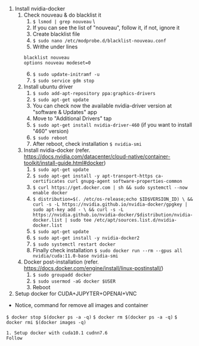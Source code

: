 1. Install nvidia-docker
	1. Check nouveau & do blacklist it
		1. `$ lsmod | grep nouveau`
		\
		2. If you can see the list of "nouveau", follow it, if not, ignore it
		3. Create blacklist file
		4. `$ sudo nano /etc/modprobe.d/blacklist-nouveau.conf `
		5. Writhe under lines
		```
		blacklist nouveau 
		options nouveau modeset=0
		```
		6. `$ sudo update-initramf -u `
		7. `$ sudo service gdm stop `
	2. Install ubuntu driver
		1. `$ sudo add-apt-repository ppa:graphics-drivers `
		2. `$ sudo apt-get update `
		3. You can check now the available nvidia-driver version at "software & Updates" app
		4. Move to "Additional Drivers" tap
		5. `$ sudo apt-get install nvidia-driver-460` (if you want to install "460" version)
		6. `$ sudo reboot`
		7. After reboot, check installation `$ nvidia-smi`
	3. Install nvidia-docker (refer. https://docs.nvidia.com/datacenter/cloud-native/container-toolkit/install-guide.html#docker)
		1. `$ sudo apt-get update`
		2. `$ sudo apt-get install -y apt-transport-https ca-certificates curl gnupg-agent software-properties-common`
		3. `$ curl https://get.docker.com | sh && sudo systemctl --now enable docker`
		4. `$ distribution=$(. /etc/os-release;echo $ID$VERSION_ID) \
   && curl -s -L https://nvidia.github.io/nvidia-docker/gpgkey | sudo apt-key add - \
   && curl -s -L https://nvidia.github.io/nvidia-docker/$distribution/nvidia-docker.list | sudo tee /etc/apt/sources.list.d/nvidia-docker.list`
   		5. `$ sudo apt-get update`
   		6. `$ sudo apt-get install -y nvidia-docker2`
   		7. `$ sudo systemctl restart docker`
   		8. Finally check installation `$ sudo docker run --rm --gpus all nvidia/cuda:11.0-base nvidia-smi`
	4. Docker post-installation (refer. https://docs.docker.com/engine/install/linux-postinstall/)
		1. `$ sudo groupadd docker`
		2. `$ sudo usermod -aG docker $USER`
		3. Reboot
2. Setup docker for CUDA+JUPYTER+OPENAI+VNC
* Notice, command for remove all images and container 

`$ docker stop $(docker ps -a -q)`
`$ docker rm $(docker ps -a -q)`
`$ docker rmi $(docker images -q) `


	1. Setup docker with cuda10.1 cudnn7.6
	Follow 
